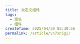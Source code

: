 ```yaml
---
title: 自定义组件
tags:
  - 预览
  - 组件
createTime: 2025/04/30 03:30:56
permalink: /article/vn7xn5gi/
---
```


<CustomComponent />
